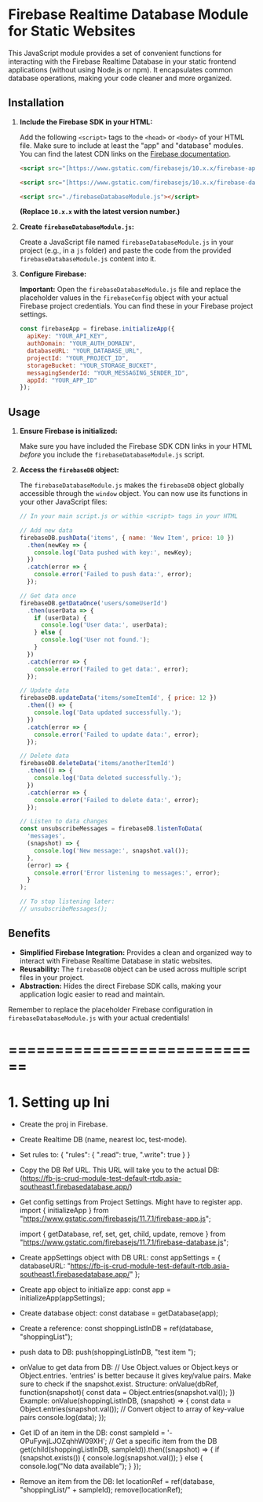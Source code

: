 # Firebase Realtime Database Module for Static Websites

This JavaScript module provides a set of convenient functions for interacting with the Firebase Realtime Database in your static frontend applications (without using Node.js or npm). It encapsulates common database operations, making your code cleaner and more organized.

## Installation

1.  **Include the Firebase SDK in your HTML:**

    Add the following `<script>` tags to the `<head>` or `<body>` of your HTML file. Make sure to include at least the "app" and "database" modules. You can find the latest CDN links on the [Firebase documentation](https://firebase.google.com/docs/web/setup#add-sdk-and-initialize).

    ```html
    <script src="[https://www.gstatic.com/firebasejs/10.x.x/firebase-app-compat.js](https://www.gstatic.com/firebasejs/10.x.x/firebase-app-compat.js)"></script>

    <script src="[https://www.gstatic.com/firebasejs/10.x.x/firebase-database-compat.js](https://www.gstatic.com/firebasejs/10.x.x/firebase-database-compat.js)"></script>

    <script src="./firebaseDatabaseModule.js"></script>
    ```

    **(Replace `10.x.x` with the latest version number.)**

2.  **Create `firebaseDatabaseModule.js`:**

    Create a JavaScript file named `firebaseDatabaseModule.js` in your project (e.g., in a `js` folder) and paste the code from the provided `firebaseDatabaseModule.js` content into it.

3.  **Configure Firebase:**

    **Important:** Open the `firebaseDatabaseModule.js` file and replace the placeholder values in the `firebaseConfig` object with your actual Firebase project credentials. You can find these in your Firebase project settings.

    ```javascript
    const firebaseApp = firebase.initializeApp({
      apiKey: "YOUR_API_KEY",
      authDomain: "YOUR_AUTH_DOMAIN",
      databaseURL: "YOUR_DATABASE_URL",
      projectId: "YOUR_PROJECT_ID",
      storageBucket: "YOUR_STORAGE_BUCKET",
      messagingSenderId: "YOUR_MESSAGING_SENDER_ID",
      appId: "YOUR_APP_ID"
    });
    ```

## Usage

1.  **Ensure Firebase is initialized:**

    Make sure you have included the Firebase SDK CDN links in your HTML *before* you include the `firebaseDatabaseModule.js` script.

2.  **Access the `firebaseDB` object:**

    The `firebaseDatabaseModule.js` makes the `firebaseDB` object globally accessible through the `window` object. You can now use its functions in your other JavaScript files:

    ```javascript
    // In your main script.js or within <script> tags in your HTML

    // Add new data
    firebaseDB.pushData('items', { name: 'New Item', price: 10 })
      .then(newKey => {
        console.log('Data pushed with key:', newKey);
      })
      .catch(error => {
        console.error('Failed to push data:', error);
      });

    // Get data once
    firebaseDB.getDataOnce('users/someUserId')
      .then(userData => {
        if (userData) {
          console.log('User data:', userData);
        } else {
          console.log('User not found.');
        }
      })
      .catch(error => {
        console.error('Failed to get data:', error);
      });

    // Update data
    firebaseDB.updateData('items/someItemId', { price: 12 })
      .then(() => {
        console.log('Data updated successfully.');
      })
      .catch(error => {
        console.error('Failed to update data:', error);
      });

    // Delete data
    firebaseDB.deleteData('items/anotherItemId')
      .then(() => {
        console.log('Data deleted successfully.');
      })
      .catch(error => {
        console.error('Failed to delete data:', error);
      });

    // Listen to data changes
    const unsubscribeMessages = firebaseDB.listenToData(
      'messages',
      (snapshot) => {
        console.log('New message:', snapshot.val());
      },
      (error) => {
        console.error('Error listening to messages:', error);
      }
    );

    // To stop listening later:
    // unsubscribeMessages();
    ```

## Benefits

* **Simplified Firebase Integration:** Provides a clean and organized way to interact with Firebase Realtime Database in static websites.
* **Reusability:** The `firebaseDB` object can be used across multiple script files in your project.
* **Abstraction:** Hides the direct Firebase SDK calls, making your application logic easier to read and maintain.

Remember to replace the placeholder Firebase configuration in `firebaseDatabaseModule.js` with your actual credentials!






# ============================

# 1. Setting up Ini
- Create the proj in Firebase.
- Create Realtime DB (name, nearest loc, test-mode).
- Set rules to:
    {
        "rules": {
            ".read": true,
            ".write": true
        }
    }
- Copy the DB Ref URL. This URL will take you to the actual DB:
    (https://fb-js-crud-module-test-default-rtdb.asia-southeast1.firebasedatabase.app/)
- Get config settings from Project Settings. Might have to register app.
    import { initializeApp } from "https://www.gstatic.com/firebasejs/11.7.1/firebase-app.js";

    import { getDatabase, ref, set, get, child, update, remove } from "https://www.gstatic.com/firebasejs/11.7.1/firebase-database.js";
- Create appSettings object with DB URL:
    const appSettings = {
        databaseURL: "https://fb-js-crud-module-test-default-rtdb.asia-southeast1.firebasedatabase.app/"
    };
- Create app object to initialize app:
    const app = initializeApp(appSettings);
- Create database object:
    const database = getDatabase(app);
- Create a reference:
    const shoppingListInDB = ref(database, "shoppingList");
- push data to DB:
    push(shoppingListInDB, "test item ");
- onValue to get data from DB:
    // Use Object.values or Object.keys or Object.entries. 'entries' is better because it gives key/value pairs. Make sure to check if the snapshot.exist.
    Structure:
        onValue(dbRef, function(snapshot){
            const data = Object.entries(snapshot.val()); 
        })
    Example:
        onValue(shoppingListInDB, (snapshot) => {
            const data = Object.entries(snapshot.val()); // Convert object to array of key-value pairs
            console.log(data);
        });
- Get ID of an item in the DB:
    const sampleId = '-OPuFywjLJOZqhhW09XH';
    // Get a specific item from the DB
    get(child(shoppingListInDB, sampleId)).then((snapshot) => {
        if (snapshot.exists()) {
            console.log(snapshot.val());
        } else {
            console.log("No data available");
        }
    });
- Remove an item from the DB:
    let locationRef = ref(database, "shoppingList/" + sampleId);
    remove(locationRef);


